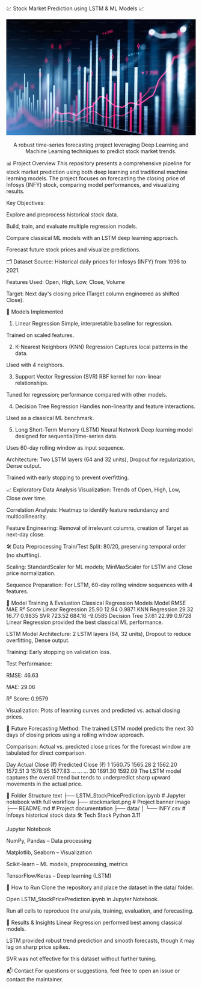 💹 Stock Market Prediction using LSTM & ML Models 📈
<p align="center"> <img src="stockmarket.png" alt="Stock Market Prediction" /> </p> <p align="center"> A robust time-series forecasting project leveraging Deep Learning and Machine Learning techniques to predict stock market trends. </p>
📊 Project Overview
This repository presents a comprehensive pipeline for stock market prediction using both deep learning and traditional machine learning models. The project focuses on forecasting the closing price of Infosys (INFY) stock, comparing model performances, and visualizing results.

Key Objectives:

Explore and preprocess historical stock data.

Build, train, and evaluate multiple regression models.

Compare classical ML models with an LSTM deep learning approach.

Forecast future stock prices and visualize predictions.

🗂️ Dataset
Source: Historical daily prices for Infosys (INFY) from 1996 to 2021.

Features Used: Open, High, Low, Close, Volume

Target: Next day's closing price (Target column engineered as shifted Close).

🧠 Models Implemented
1. Linear Regression
Simple, interpretable baseline for regression.

Trained on scaled features.

2. K-Nearest Neighbors (KNN) Regression
Captures local patterns in the data.

Used with 4 neighbors.

3. Support Vector Regression (SVR)
RBF kernel for non-linear relationships.

Tuned for regression; performance compared with other models.

4. Decision Tree Regression
Handles non-linearity and feature interactions.

Used as a classical ML benchmark.

5. Long Short-Term Memory (LSTM) Neural Network
Deep learning model designed for sequential/time-series data.

Uses 60-day rolling window as input sequence.

Architecture: Two LSTM layers (64 and 32 units), Dropout for regularization, Dense output.

Trained with early stopping to prevent overfitting.

📈 Exploratory Data Analysis
Visualization: Trends of Open, High, Low, Close over time.

Correlation Analysis: Heatmap to identify feature redundancy and multicollinearity.

Feature Engineering: Removal of irrelevant columns, creation of Target as next-day close.

🛠️ Data Preprocessing
Train/Test Split: 80/20, preserving temporal order (no shuffling).

Scaling: StandardScaler for ML models; MinMaxScaler for LSTM and Close price normalization.

Sequence Preparation: For LSTM, 60-day rolling window sequences with 4 features.

🔧 Model Training & Evaluation
Classical Regression Models
Model	RMSE	MAE	R² Score
Linear Regression	25.90	12.94	0.9871
KNN Regression	29.32	16.77	0.9835
SVR	723.52	684.16	-9.0585
Decision Tree	37.61	22.99	0.9728
Linear Regression provided the best classical ML performance. 

LSTM Model
Architecture: 2 LSTM layers (64, 32 units), Dropout to reduce overfitting, Dense output.

Training: Early stopping on validation loss.

Test Performance:

RMSE: 46.63

MAE: 29.06

R² Score: 0.9579

Visualization: Plots of learning curves and predicted vs. actual closing prices.

🔮 Future Forecasting
Method: The trained LSTM model predicts the next 30 days of closing prices using a rolling window approach.

Comparison: Actual vs. predicted close prices for the forecast window are tabulated for direct comparison.

Day	Actual Close (₹)	Predicted Close (₹)
1	1560.75	1565.28
2	1562.20	1572.51
3	1578.95	1577.83
...	...	...
30	1691.30	1592.09
The LSTM model captures the overall trend but tends to underpredict sharp upward movements in the actual price.

📁 Folder Structure
text
├── LSTM_StockPricePrediction.ipynb   # Jupyter notebook with full workflow
├── stockmarket.png                   # Project banner image
├── README.md                         # Project documentation
├── data/
│   └── INFY.csv                      # Infosys historical stock data
🛠️ Tech Stack
Python 3.11

Jupyter Notebook

NumPy, Pandas – Data processing

Matplotlib, Seaborn – Visualization

Scikit-learn – ML models, preprocessing, metrics

TensorFlow/Keras – Deep learning (LSTM)

🚀 How to Run
Clone the repository and place the dataset in the data/ folder.

Open LSTM_StockPricePrediction.ipynb in Jupyter Notebook.

Run all cells to reproduce the analysis, training, evaluation, and forecasting.

📢 Results & Insights
Linear Regression performed best among classical models.

LSTM provided robust trend prediction and smooth forecasts, though it may lag on sharp price spikes.

SVR was not effective for this dataset without further tuning.

📬 Contact
For questions or suggestions, feel free to open an issue or contact the maintainer.